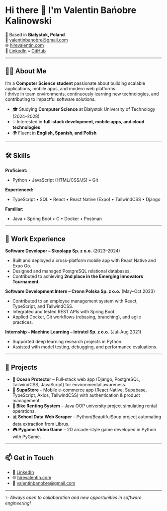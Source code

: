 # Hi there 👋 I'm Valentin Bańobre Kalinowski  

📍 Based in **Białystok, Poland**  
📧 [valentinbanobre@gmail.com](mailto:valentinbanobre@gmail.com)  
🌐 [hirevalentin.com](https://hirevalentin.com)  
🔗 [LinkedIn](https://www.linkedin.com/in/valentin-ba%C3%B1obre-kalinowski-8155b01b9/) • [GitHub](https://github.com/Waldkowski123)  

---

## 👨‍💻 About Me  
I’m a **Computer Science student** passionate about building scalable applications, mobile apps, and modern web platforms.  
I thrive in team environments, continuously learning new technologies, and contributing to impactful software solutions.  

- 🎓 Studying **Computer Science** at Białystok University of Technology (2024–2028)  
- 💡 Interested in **full-stack development, mobile apps, and cloud technologies**  
- 🌍 Fluent in **English, Spanish, and Polish**  

---

## 🛠️ Skills  

**Proficient:**  
- Python • JavaScript (HTML/CSS/JS) • Git  

**Experienced:**  
- TypeScript • SQL • React • React Native (Expo) • TailwindCSS • Django  

**Familiar:**  
- Java • Spring Boot • C • Docker • Postman  

---

## 💼 Work Experience  

**Software Developer – Skoolapp Sp. z o.o.** (2023–2024)  
- Built and deployed a cross-platform mobile app with React Native and Expo Go.  
- Designed and managed PostgreSQL relational databases.  
- Contributed to achieving **2nd place in the Emerging Innovators Tournament**.  

**Software Development Intern – Cronn Polska Sp. z o.o.** (May–Oct 2023)  
- Contributed to an employee management system with React, TypeScript, and TailwindCSS.  
- Integrated and tested REST APIs with Spring Boot.  
- Applied Docker, Git workflows (rebasing, branching), and agile practices.  

**Internship – Machine Learning – Intratel Sp. z o.o.** (Jul–Aug 2021)  
- Supported deep learning research projects in Python.  
- Assisted with model testing, debugging, and performance evaluations.  

---

## 🚀 Projects  

- **🌊 Ocean Protector** – Full-stack web app (Django, PostgreSQL, TailwindCSS, JavaScript) for environmental awareness.  
- **🛒 SupaStore** – Mobile e-commerce app (React Native, Supabase, TypeScript, Axios, TailwindCSS) with authentication & product management.  
- **🚴 Bike Renting System** – Java OOP university project simulating rental operations.  
- **📊 School Data Web Scraper** – Python/BeautifulSoup project automating data extraction from Librus.  
- **🎮 Pygame Video Game** – 2D arcade-style game developed in Python with PyGame.  

---

## 📫 Get in Touch  
- 💼 [LinkedIn](https://www.linkedin.com/in/valentin-ba%C3%B1obre-kalinowski-8155b01b9/)  
- 🌐 [hirevalentin.com](https://hirevalentin.com)  
- 📧 [valentinbanobre@gmail.com](mailto:valentinbanobre@gmail.com)  

---
✨ *Always open to collaboration and new opportunities in software engineering!*  

